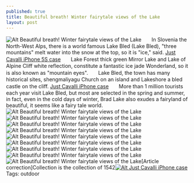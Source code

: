 ```yaml
---
published: true
title: Beautiful breath! Winter fairytale views of the Lake
layout: post
---
```

![Alt Beautiful breath! Winter fairytale views of the Lake](https://c2.staticflickr.com/2/1561/24094456999_caa40281cb_b.jpg)　　In Slovenia the North-West Alps, there is a world famous Lake Bled (Lake Bled), \"three mountains\" melt water into the snow at the top, so it is \"ice,\" said. [Just Cavalli iPhone 5S case](https://www.facebook.com/738984876209036)　　Lake Forest thick green Mirror Lake and Lake of Alpine Cliff white reflection, constitute a fantastic ice jade Wonderland, so it is also known as \"mountain eyes\".　　Lake Bled, the town has many historical sites, shengmaliyagu Church on an island and Lakeshore a bled castle on the cliff. [Just Cavalli iPhone case](http://www.nodcase.com/just-cavalli-iphone-5-case-leopard-p-3043.html)　　More than 1 million tourists each year visit Lake Bled, but most are selected in the spring and summer, in fact, even in the cold days of winter, Brad Lake also exudes a fairyland of beautiful, it seems like a fairy tale world.![Alt Beautiful breath! Winter fairytale views of the Lake](https://c2.staticflickr.com/2/1626/24094464769_e7c5f046dc_b.jpg)![Alt Beautiful breath! Winter fairytale views of the Lake](https://c2.staticflickr.com/2/1659/24353959592_711e2ec593_b.jpg)![Alt Beautiful breath! Winter fairytale views of the Lake](https://c2.staticflickr.com/2/1596/24094480069_ba05a30947_b.jpg)![Alt Beautiful breath! Winter fairytale views of the Lake](https://c2.staticflickr.com/2/1573/24462283005_bde9a3a0cf_b.jpg)![Alt Beautiful breath! Winter fairytale views of the Lake](https://c2.staticflickr.com/2/1645/24379850721_5ebd0e209c_b.jpg)![Alt Beautiful breath! Winter fairytale views of the Lake](https://c2.staticflickr.com/2/1685/24353992382_73dc8d9e15_b.jpg)![Alt Beautiful breath! Winter fairytale views of the Lake](https://c2.staticflickr.com/2/1599/24094512289_c30468656c_b.jpg)![Alt Beautiful breath! Winter fairytale views of the Lake](https://c2.staticflickr.com/2/1695/24379872031_ed5f37453c_b.jpg)![Alt Beautiful breath! Winter fairytale views of the Lake](https://c2.staticflickr.com/2/1519/24094525819_078d676bd6_b.jpg)[Article correction]Collection is the collection of 1542[![Alt Just Cavalli iPhone case](http://www.nodcase.com/images/large/iphone5/just_cavalli_ip3303_lrg.jpg)](http://www.nodcase.com/just-cavalli-iphone-5-case-leopard-p-3043.html)Tags: outdoor